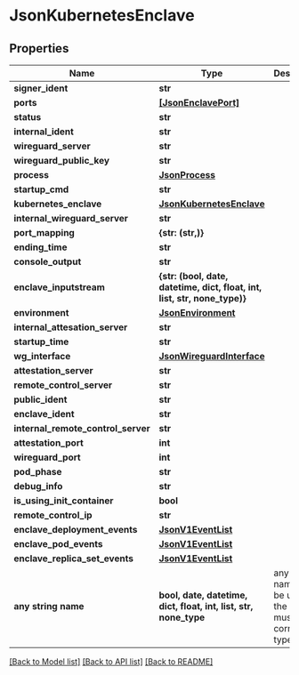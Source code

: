 # JsonKubernetesEnclave


## Properties
Name | Type | Description | Notes
------------ | ------------- | ------------- | -------------
**signer_ident** | **str** |  | [optional] 
**ports** | [**[JsonEnclavePort]**](JsonEnclavePort.md) |  | [optional] 
**status** | **str** |  | [optional] 
**internal_ident** | **str** |  | [optional] 
**wireguard_server** | **str** |  | [optional] 
**wireguard_public_key** | **str** |  | [optional] 
**process** | [**JsonProcess**](JsonProcess.md) |  | [optional] 
**startup_cmd** | **str** |  | [optional] 
**kubernetes_enclave** | [**JsonKubernetesEnclave**](JsonKubernetesEnclave.md) |  | [optional] 
**internal_wireguard_server** | **str** |  | [optional] 
**port_mapping** | **{str: (str,)}** |  | [optional] 
**ending_time** | **str** |  | [optional] 
**console_output** | **str** |  | [optional] 
**enclave_inputstream** | **{str: (bool, date, datetime, dict, float, int, list, str, none_type)}** |  | [optional] 
**environment** | [**JsonEnvironment**](JsonEnvironment.md) |  | [optional] 
**internal_attesation_server** | **str** |  | [optional] 
**startup_time** | **str** |  | [optional] 
**wg_interface** | [**JsonWireguardInterface**](JsonWireguardInterface.md) |  | [optional] 
**attestation_server** | **str** |  | [optional] 
**remote_control_server** | **str** |  | [optional] 
**public_ident** | **str** |  | [optional] 
**enclave_ident** | **str** |  | [optional] 
**internal_remote_control_server** | **str** |  | [optional] 
**attestation_port** | **int** |  | [optional] 
**wireguard_port** | **int** |  | [optional] 
**pod_phase** | **str** |  | [optional] 
**debug_info** | **str** |  | [optional] 
**is_using_init_container** | **bool** |  | [optional] 
**remote_control_ip** | **str** |  | [optional] 
**enclave_deployment_events** | [**JsonV1EventList**](JsonV1EventList.md) |  | [optional] 
**enclave_pod_events** | [**JsonV1EventList**](JsonV1EventList.md) |  | [optional] 
**enclave_replica_set_events** | [**JsonV1EventList**](JsonV1EventList.md) |  | [optional] 
**any string name** | **bool, date, datetime, dict, float, int, list, str, none_type** | any string name can be used but the value must be the correct type | [optional]

[[Back to Model list]](../README.md#documentation-for-models) [[Back to API list]](../README.md#documentation-for-api-endpoints) [[Back to README]](../README.md)


